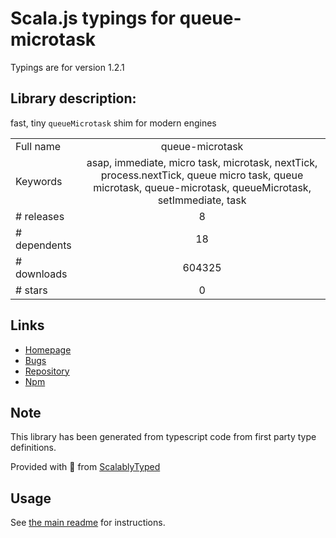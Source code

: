 
# Scala.js typings for queue-microtask

Typings are for version 1.2.1

## Library description:
fast, tiny `queueMicrotask` shim for modern engines

|                    |                 |
| ------------------ | :-------------: |
| Full name          | queue-microtask |
| Keywords           | asap, immediate, micro task, microtask, nextTick, process.nextTick, queue micro task, queue microtask, queue-microtask, queueMicrotask, setImmediate, task |
| # releases         | 8 |
| # dependents       | 18 |
| # downloads        | 604325 |
| # stars            | 0 |

## Links
- [Homepage](https://github.com/feross/queue-microtask)
- [Bugs](https://github.com/feross/queue-microtask/issues)
- [Repository](https://github.com/feross/queue-microtask)
- [Npm](https://www.npmjs.com/package/queue-microtask)
    


## Note
This library has been generated from typescript code from first party type definitions.

Provided with :purple_heart: from [ScalablyTyped](https://github.com/oyvindberg/ScalablyTyped)

## Usage
See [the main readme](../../readme.md) for instructions.


